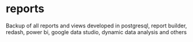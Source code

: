 # reports

Backup of all reports and views developed in postgresql, report builder, redash, power bi, google data studio, dynamic data analysis and others
